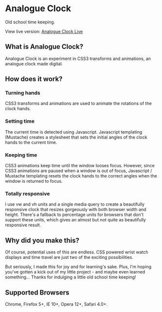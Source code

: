 Analogue Clock
==============

Old school time keeping.

View live version: [Analogue Clock Live](http://sarahquigley.net/analogue-clock/)

## What is Analogue Clock?

Analogue Clock is an experiment in CSS3 transforms and animations, an analogue clock made digital.

## How does it work?

### Turning hands

CSS3 transforms and animations are used to animate the rotations of the clock hands.

### Setting time

The current time is detected using Javascript. Javascript templating (Mustache) creates a stylesheet that sets the initial angles of the clock hands to the current time. 

### Keeping time

CSS3 animations keep time until the window looses focus. However, since CSS3 animations are paused when a window is out of focus, Javascript / Mustache templating resets the clock hands to the correct angles when the window is returned to focus. 

### Totally responsive

I use vw and vh units and a single media query to create a beautifully responsive clock that resizes gorgeously with both browser width and height. There's a fallback to percentage units for browsers that don't support these units, which gives an almost but not quite as beautifully responsive result.

## Why did you make this?

Of course, potential uses of this are endless. CSS powered wrist watch displays and time travel are just two of the exciting possibilities.

But seriously, I made this for joy and for learning's sake. Plus, I'm hoping you've gotten a kick out of my little project - and maybe even learned something... Thanks for indulging a little old school time keeping!

## Supported Browsers
Chrome, Firefox 5+, IE 10+, Opera 12+, Safari 4.0+.
